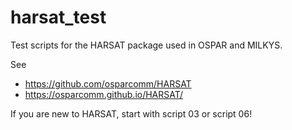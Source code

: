# harsat_test

Test scripts for the HARSAT package used in OSPAR and MILKYS.

See
  - https://github.com/osparcomm/HARSAT  
  - https://osparcomm.github.io/HARSAT/  
  
If you are new to HARSAT, start with script 03 or script 06!

